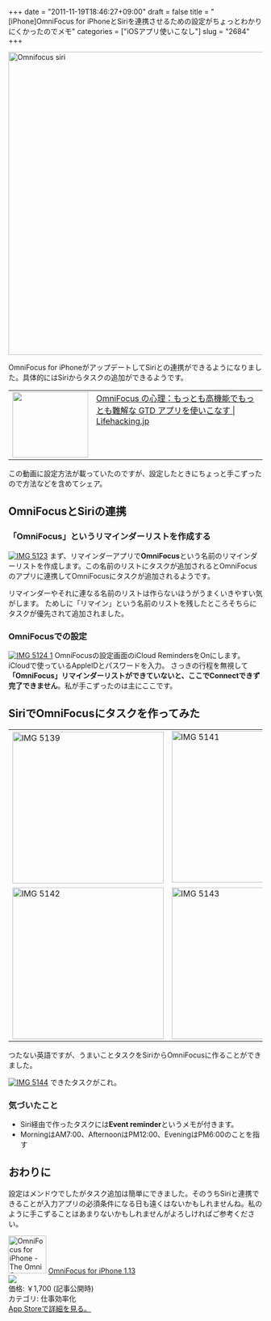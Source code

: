 +++
date = "2011-11-19T18:46:27+09:00"
draft = false
title = "[iPhone]OmniFocus for iPhoneとSiriを連携させるための設定がちょっとわかりにくかったのでメモ"
categories = ["iOSアプリ使いこなし"]
slug = "2684"
+++

<a href="http://knk-n.com/images/2011/11/omnifocus_siri.png" title="Omnifocus siri"><img src="http://knk-n.com/images/2011/11/omnifocus_siri.png" alt="Omnifocus siri" title="omnifocus_siri.png" width="600"/></a>

OmniFocus for iPhoneがアップデートしてSiriとの連携ができるようになりました。具体的にはSiriからタスクの追加ができるようです。

<table border="0"><td valign="top" width="150"><a href="http://lifehacking.jp/2010/05/psychology-of-omnifocus/" target="_blank"><img src="http://capture.heartrails.com/150x130/shadow?http://lifehacking.jp/2010/05/psychology-of-omnifocus/" alt="" width="150" height="130" /></a></td><td valign="top"><a  href="http://lifehacking.jp/2010/05/psychology-of-omnifocus/" target="_blank">OmniFocus の心理：もっとも高機能でもっとも難解な GTD アプリを使いこなす | Lifehacking.jp</a><a href="http://b.hatena.ne.jp/entry/http://lifehacking.jp/2010/05/psychology-of-omnifocus/" target="_blank"><img src="http://b.hatena.ne.jp/entry/image/http://lifehacking.jp/2010/05/psychology-of-omnifocus/" alt="" /></a></td></table>

この動画に設定方法が載っていたのですが、設定したときにちょっと手こずったので方法などを含めてシェア。<!--more--><h2>OmniFocusとSiriの連携</h2>
<h3>「OmniFocus」というリマインダーリストを作成する</h3>
<a href="http://knk-n.com/images/2011/11/IMG_5123.png" title="IMG 5123"><img src="http://knk-n.com/images/2011/11/IMG_5123.png" alt="IMG 5123" title="IMG_5123.png" /></a>
まず、リマインダーアプリで<strong>OmniFocus</strong>という名前のリマインダーリストを作成します。この名前のリストにタスクが追加されるとOmniFocusのアプリに連携してOmniFocusにタスクが追加されるようです。

リマインダーやそれに連なる名前のリストは作らないほうがうまくいきやすい気がします。
ためしに「リマイン」という名前のリストを残したところそちらにタスクが優先されて追加されました。
<h3>OmniFocusでの設定</h3>
<a href="http://knk-n.com/images/2011/11/IMG_5124-1.png" title="IMG 5124 1"><img src="http://knk-n.com/images/2011/11/IMG_5124-1.png" alt="IMG 5124 1" title="IMG_5124-1.png" /></a>
OmniFocusの設定画面のiCloud RemindersをOnにします。iCloudで使っているAppleIDとパスワードを入力。
さっきの行程を無視して<strong>「OmniFocus」リマインダーリストができていないと、ここでConnectできず完了できません</strong>。私が手こずったのは主にここです。

<h2>SiriでOmniFocusにタスクを作ってみた</h2>
<table>
<tr>
<td>
<a href="http://knk-n.com/images/2011/11/IMG_5139.png" title="IMG 5139"><img src="http://knk-n.com/images/2011/11/IMG_5139.png" alt="IMG 5139" title="IMG_5139.PNG" width="300"/></a>
</td>
<td>
<a href="http://knk-n.com/images/2011/11/IMG_5141.png" title="IMG 5141"><img src="http://knk-n.com/images/2011/11/IMG_5141.png" alt="IMG 5141" title="IMG_5141.PNG" width="300"/></a>　
</td>
</tr>
<tr>
<td>
<a href="http://knk-n.com/images/2011/11/IMG_5142.png" title="IMG 5142"><img src="http://knk-n.com/images/2011/11/IMG_5142.png" alt="IMG 5142" title="IMG_5142.PNG" width="300"/></a>
</td>
<td>
<a href="http://knk-n.com/images/2011/11/IMG_5143.png" title="IMG 5143"><img src="http://knk-n.com/images/2011/11/IMG_5143.png" alt="IMG 5143" title="IMG_5143.PNG" width="300"/></a>
</td>
</tr>
</table>
つたない英語ですが、うまいことタスクをSiriからOmniFocusに作ることができました。
<p></p>
<a href="http://knk-n.com/images/2011/11/IMG_5144.png" title="IMG 5144"><img src="http://knk-n.com/images/2011/11/IMG_5144.png" alt="IMG 5144" title="IMG_5144.PNG" /></a>
できたタスクがこれ。
<h3>気づいたこと</h3>
<ul>
<li>Siri経由で作ったタスクには<strong>Event reminder</strong>というメモが付きます。</li>
<li>MorningはAM7:00、AfternoonはPM12:00、EveningはPM6:00のことを指す</li>
</ul>

<h2>おわりに</h2>
設定はメンドウでしたがタスク追加は簡単にできました。そのうちSiriと連携できることが入力アプリの必須条件になる日も遠くはないかもしれませんね。私のように手こずることはあまりないかもしれませんがよろしければご参考ください。

<a href="http://itunes.apple.com/jp/app/omnifocus-for-iphone/id284885288?mt=8&uo=4" target="new"><img class="appstorehelper_appicn" width="75" height="75" src="http://a2.mzstatic.com/us/r1000/102/Purple/d6/4d/8f/mzl.aqxhmsaq.png" alt="OmniFocus for iPhone - The Omni Group"></a>
<a href="http://itunes.apple.com/jp/app/omnifocus-for-iphone/id284885288?mt=8&uo=4" target="new">OmniFocus for iPhone 1.13</a><br>
<a href="http://itunes.apple.com/jp/app/omnifocus-for-iphone/id284885288?mt=8&uo=4" target="itunes_store"><img class="appstorehelper_icn" src="http://ax.phobos.apple.com.edgesuite.net/ja_jp/images/web/linkmaker/badge_appstore-sm.gif" ></a><br>
価格: &#65509;1,700 (記事公開時)<br>
カテゴリ: 仕事効率化<br>
<a href="http://itunes.apple.com/jp/app/omnifocus-for-iphone/id284885288?mt=8&uo=4" target="new">App Storeで詳細を見る。</a>
